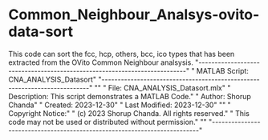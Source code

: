 # Common_Neighbour_Analsys-ovito-data-sort
This code can sort the fcc, hcp, others, bcc, ico types that has been extracted from the OVito Common Neighbour analsysis. 
"--------------------------------------------------------------------------"
" MATLAB Script: CNA_ANALYSIS_Datasort"
"--------------------------------------------------------------------------"
""
" File: CNA_ANALYSIS_Datasort.mlx"
" Description: This script demonstrates a MATLAB Code."
" Author: Shorup Chanda"
" Created: 2023-12-30"
" Last Modified: 2023-12-30"
""
" Copyright Notice:"
" (c) 2023 Shorup Chanda. All rights reserved."
" This code may not be used or distributed without permission."
""
"--------------------------------------------------------------------------"
